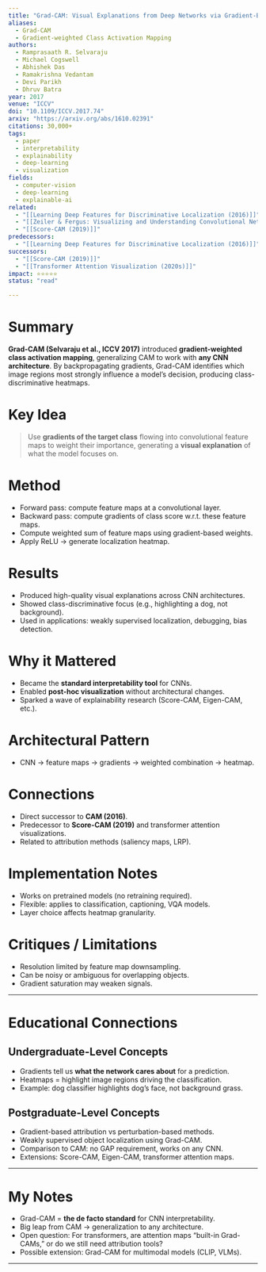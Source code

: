 ```yaml
---
title: "Grad-CAM: Visual Explanations from Deep Networks via Gradient-Based Localization (2017)"
aliases:
  - Grad-CAM
  - Gradient-weighted Class Activation Mapping
authors:
  - Ramprasaath R. Selvaraju
  - Michael Cogswell
  - Abhishek Das
  - Ramakrishna Vedantam
  - Devi Parikh
  - Dhruv Batra
year: 2017
venue: "ICCV"
doi: "10.1109/ICCV.2017.74"
arxiv: "https://arxiv.org/abs/1610.02391"
citations: 30,000+
tags:
  - paper
  - interpretability
  - explainability
  - deep-learning
  - visualization
fields:
  - computer-vision
  - deep-learning
  - explainable-ai
related:
  - "[[Learning Deep Features for Discriminative Localization (2016)]]"
  - "[[Zeiler & Fergus: Visualizing and Understanding Convolutional Networks (2014)]]"
  - "[[Score-CAM (2019)]]"
predecessors:
  - "[[Learning Deep Features for Discriminative Localization (2016)]]"
successors:
  - "[[Score-CAM (2019)]]"
  - "[[Transformer Attention Visualization (2020s)]]"
impact: ⭐⭐⭐⭐⭐
status: "read"

---
```


# Summary
**Grad-CAM (Selvaraju et al., ICCV 2017)** introduced **gradient-weighted class activation mapping**, generalizing CAM to work with **any CNN architecture**. By backpropagating gradients, Grad-CAM identifies which image regions most strongly influence a model’s decision, producing class-discriminative heatmaps.

# Key Idea
> Use **gradients of the target class** flowing into convolutional feature maps to weight their importance, generating a **visual explanation** of what the model focuses on.

# Method
- Forward pass: compute feature maps at a convolutional layer.  
- Backward pass: compute gradients of class score w.r.t. these feature maps.  
- Compute weighted sum of feature maps using gradient-based weights.  
- Apply ReLU → generate localization heatmap.  

# Results
- Produced high-quality visual explanations across CNN architectures.  
- Showed class-discriminative focus (e.g., highlighting a dog, not background).  
- Used in applications: weakly supervised localization, debugging, bias detection.  

# Why it Mattered
- Became the **standard interpretability tool** for CNNs.  
- Enabled **post-hoc visualization** without architectural changes.  
- Sparked a wave of explainability research (Score-CAM, Eigen-CAM, etc.).  

# Architectural Pattern
- CNN → feature maps → gradients → weighted combination → heatmap.  

# Connections
- Direct successor to **CAM (2016)**.  
- Predecessor to **Score-CAM (2019)** and transformer attention visualizations.  
- Related to attribution methods (saliency maps, LRP).  

# Implementation Notes
- Works on pretrained models (no retraining required).  
- Flexible: applies to classification, captioning, VQA models.  
- Layer choice affects heatmap granularity.  

# Critiques / Limitations
- Resolution limited by feature map downsampling.  
- Can be noisy or ambiguous for overlapping objects.  
- Gradient saturation may weaken signals.  

---

# Educational Connections

## Undergraduate-Level Concepts
- Gradients tell us **what the network cares about** for a prediction.  
- Heatmaps = highlight image regions driving the classification.  
- Example: dog classifier highlights dog’s face, not background grass.  

## Postgraduate-Level Concepts
- Gradient-based attribution vs perturbation-based methods.  
- Weakly supervised object localization using Grad-CAM.  
- Comparison to CAM: no GAP requirement, works on any CNN.  
- Extensions: Score-CAM, Eigen-CAM, transformer attention maps.  

---

# My Notes
- Grad-CAM = **the de facto standard** for CNN interpretability.  
- Big leap from CAM → generalization to any architecture.  
- Open question: For transformers, are attention maps “built-in Grad-CAMs,” or do we still need attribution tools?  
- Possible extension: Grad-CAM for multimodal models (CLIP, VLMs).  

---
